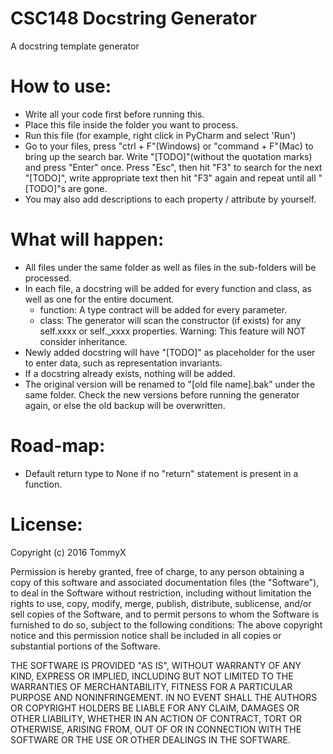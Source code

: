 
# CSC148 Docstring Generator
A docstring template generator

# How to use:
- Write all your code first before running this.
- Place this file inside the folder you want to process.
- Run this file (for example, right click in PyCharm and select 'Run')
- Go to your files, press "ctrl + F"(Windows) or "command + F"(Mac) to
    bring up the search bar. Write "[TODO]"(without the quotation marks)
    and press "Enter" once. Press "Esc", then hit "F3" to search for the next
    "[TODO]", write appropriate text then hit "F3" again and repeat until all
    "[TODO]"s are gone.
- You may also add descriptions to each property / attribute by yourself.

# What will happen:
- All files under the same folder as well as files in the sub-folders
    will be processed.
- In each file, a docstring will be added for every function and class, as
    well as one for the entire document.
    - function: A type contract will be added for every parameter.
    - class: The generator will scan the constructor (if exists) for any
        self.xxxx or self._xxxx properties.
        Warning: This feature will NOT consider inheritance.
- Newly added docstring will have "[TODO]" as placeholder for the user to
    enter data, such as representation invariants.
- If a docstring already exists, nothing will be added.
- The original version will be renamed to "[old file name].bak" under the
    same folder. Check the new versions before running the generator again,
    or else the old backup will be overwritten.


# Road-map:
- Default return type to None if no "return" statement is present in a function.


# License:
Copyright (c) 2016 TommyX

Permission is hereby granted, free of charge, to any person obtaining a copy of
 this software and associated documentation files (the "Software"), to deal in
 the Software without restriction, including without limitation the rights to
 use, copy, modify, merge, publish, distribute, sublicense, and/or sell copies
 of the Software, and to permit persons to whom the Software is furnished to do
 so, subject to the following conditions:
The above copyright notice and this permission notice shall be included in all
copies or substantial portions of the Software.

THE SOFTWARE IS PROVIDED "AS IS", WITHOUT WARRANTY OF ANY KIND, EXPRESS OR
IMPLIED, INCLUDING BUT NOT LIMITED TO THE WARRANTIES OF MERCHANTABILITY,
FITNESS FOR A PARTICULAR PURPOSE AND NONINFRINGEMENT. IN NO EVENT SHALL THE
AUTHORS OR COPYRIGHT HOLDERS BE LIABLE FOR ANY CLAIM, DAMAGES OR OTHER
LIABILITY, WHETHER IN AN ACTION OF CONTRACT, TORT OR OTHERWISE, ARISING FROM,
OUT OF OR IN CONNECTION WITH THE SOFTWARE OR THE USE OR OTHER DEALINGS IN THE
SOFTWARE.
